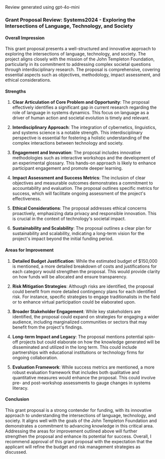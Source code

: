 Review generated using gpt-4o-mini

### Grant Proposal Review: Systems2024 - Exploring the Intersections of Language, Technology, and Society

#### Overall Impression
This grant proposal presents a well-structured and innovative approach to exploring the intersections of language, technology, and society. The project aligns closely with the mission of the John Templeton Foundation, particularly in its commitment to addressing complex societal questions through interdisciplinary research. The proposal is comprehensive, covering essential aspects such as objectives, methodology, impact assessment, and ethical considerations.

#### Strengths

1. **Clear Articulation of Core Problem and Opportunity**: The proposal effectively identifies a significant gap in current research regarding the role of language in systems dynamics. This focus on language as a driver of human action and societal evolution is timely and relevant.

2. **Interdisciplinary Approach**: The integration of cybernetics, linguistics, and systems science is a notable strength. This interdisciplinary perspective is essential for fostering a holistic understanding of the complex interactions between technology and society.

3. **Engagement and Innovation**: The proposal includes innovative methodologies such as interactive workshops and the development of an experimental glossary. This hands-on approach is likely to enhance participant engagement and promote deeper learning.

4. **Impact Assessment and Success Metrics**: The inclusion of clear objectives and measurable outcomes demonstrates a commitment to accountability and evaluation. The proposal outlines specific metrics for success, which will facilitate ongoing assessment of the project's effectiveness.

5. **Ethical Considerations**: The proposal addresses ethical concerns proactively, emphasizing data privacy and responsible innovation. This is crucial in the context of technology's societal impact.

6. **Sustainability and Scalability**: The proposal outlines a clear plan for sustainability and scalability, indicating a long-term vision for the project's impact beyond the initial funding period.

#### Areas for Improvement

1. **Detailed Budget Justification**: While the estimated budget of $150,000 is mentioned, a more detailed breakdown of costs and justifications for each category would strengthen the proposal. This would provide clarity on how funds will be allocated and ensure transparency.

2. **Risk Mitigation Strategies**: Although risks are identified, the proposal could benefit from more detailed contingency plans for each identified risk. For instance, specific strategies to engage traditionalists in the field or to enhance virtual participation could be elaborated upon.

3. **Broader Stakeholder Engagement**: While key stakeholders are identified, the proposal could expand on strategies for engaging a wider audience, including marginalized communities or sectors that may benefit from the project's findings.

4. **Long-term Impact and Legacy**: The proposal mentions potential spin-off projects but could elaborate on how the knowledge generated will be disseminated and utilized in the long term. This could include partnerships with educational institutions or technology firms for ongoing collaboration.

5. **Evaluation Framework**: While success metrics are mentioned, a more robust evaluation framework that includes both qualitative and quantitative measures would enhance the proposal. This could involve pre- and post-workshop assessments to gauge changes in systems literacy.

#### Conclusion
This grant proposal is a strong contender for funding, with its innovative approach to understanding the intersections of language, technology, and society. It aligns well with the goals of the John Templeton Foundation and demonstrates a commitment to advancing knowledge in this critical area. Addressing the areas for improvement outlined above will further strengthen the proposal and enhance its potential for success. Overall, I recommend approval of this grant proposal with the expectation that the applicant will refine the budget and risk management strategies as discussed.